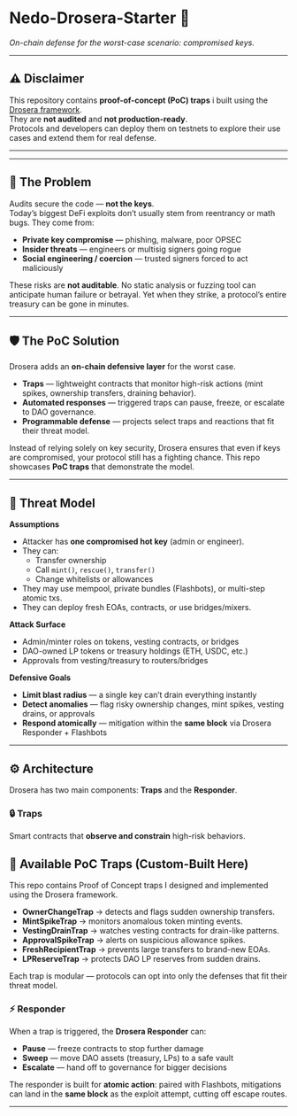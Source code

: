 # Nedo-Drosera-Starter 🌿  
_On-chain defense for the worst-case scenario: compromised keys._  

---

## ⚠️ Disclaimer  
This repository contains **proof-of-concept (PoC) traps** i built using the [Drosera framework](https://dev.drosera.io).  
They are **not audited** and **not production-ready**.  
Protocols and developers can deploy them on testnets to explore their use cases and extend them for real defense.  

---
---


## 🚨 The Problem  

Audits secure the code — **not the keys**.  
Today’s biggest DeFi exploits don’t usually stem from reentrancy or math bugs. They come from:  

- **Private key compromise** — phishing, malware, poor OPSEC  
- **Insider threats** — engineers or multisig signers going rogue  
- **Social engineering / coercion** — trusted signers forced to act maliciously  

These risks are **not auditable**. No static analysis or fuzzing tool can anticipate human failure or betrayal. Yet when they strike, a protocol’s entire treasury can be gone in minutes.  

---

## 🛡️ The PoC Solution  

Drosera adds an **on-chain defensive layer** for the worst case.  

- **Traps** — lightweight contracts that monitor high-risk actions (mint spikes, ownership transfers, draining behavior).  
- **Automated responses** — triggered traps can pause, freeze, or escalate to DAO governance.  
- **Programmable defense** — projects select traps and reactions that fit their threat model.  

Instead of relying solely on key security, Drosera ensures that even if keys are compromised, your protocol still has a fighting chance. 
This repo showcases **PoC traps** that demonstrate the model.  

---

## 🎯 Threat Model  

**Assumptions**  
- Attacker has **one compromised hot key** (admin or engineer).  
- They can:  
  - Transfer ownership  
  - Call `mint()`, `rescue()`, `transfer()`  
  - Change whitelists or allowances  
- They may use mempool, private bundles (Flashbots), or multi-step atomic txs.  
- They can deploy fresh EOAs, contracts, or use bridges/mixers.  

**Attack Surface**  
- Admin/minter roles on tokens, vesting contracts, or bridges  
- DAO-owned LP tokens or treasury holdings (ETH, USDC, etc.)  
- Approvals from vesting/treasury to routers/bridges  

**Defensive Goals**  
- **Limit blast radius** — a single key can’t drain everything instantly  
- **Detect anomalies** — flag risky ownership changes, mint spikes, vesting drains, or approvals  
- **Respond atomically** — mitigation within the **same block** via Drosera Responder + Flashbots  

---

## ⚙️ Architecture  

Drosera has two main components: **Traps** and the **Responder**.  

### 🔒 Traps  
Smart contracts that **observe and constrain** high-risk behaviors.  

## 🧩 Available PoC Traps (Custom-Built Here)

This repo contains Proof of Concept traps I designed and implemented using the Drosera framework.  

- **OwnerChangeTrap** → detects and flags sudden ownership transfers.  
- **MintSpikeTrap** → monitors anomalous token minting events.  
- **VestingDrainTrap** → watches vesting contracts for drain-like patterns.  
- **ApprovalSpikeTrap** → alerts on suspicious allowance spikes.  
- **FreshRecipientTrap** → prevents large transfers to brand-new EOAs.  
- **LPReserveTrap** → protects DAO LP reserves from sudden drains.  

Each trap is modular — protocols can opt into only the defenses that fit their threat model.  


### ⚡ Responder  
When a trap is triggered, the **Drosera Responder** can:  
- **Pause** — freeze contracts to stop further damage  
- **Sweep** — move DAO assets (treasury, LPs) to a safe vault  
- **Escalate** — hand off to governance for bigger decisions  

The responder is built for **atomic action**: paired with Flashbots, mitigations can land in the **same block** as the exploit attempt, cutting off escape routes.  

---

